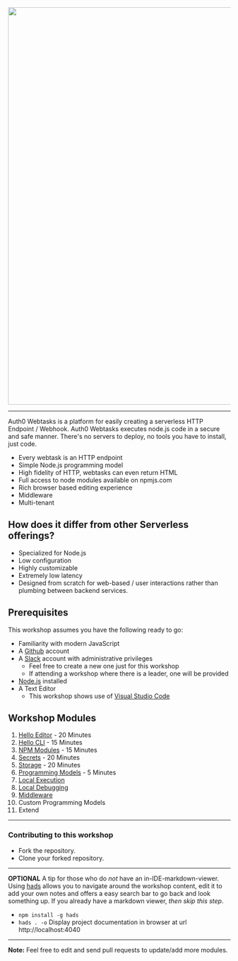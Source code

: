 <img src="images/webtasks.svg" width="900px" />

---

Auth0 Webtasks is a platform for easily creating a serverless HTTP Endpoint / Webhook. Auth0 Webtasks executes node.js code in a secure and safe manner. There's no servers to deploy, no tools you have to install, just code. 

* Every webtask is an HTTP endpoint
* Simple Node.js programming model
* High fidelity of HTTP, webtasks can even return HTML
* Full access to node modules available on npmjs.com
* Rich browser based editing experience
* Middleware 
* Multi-tenant


## How does it differ from other Serverless offerings?

* Specialized for Node.js
* Low configuration
* Highly customizable
* Extremely low latency
* Designed from scratch for web-based / user interactions rather than plumbing between backend services.
 
## Prerequisites

This workshop assumes you have the following ready to go:

- Familiarity with modern JavaScript 
- A [Github](https://github.com/) account
- A [Slack](https://slack.com/) account with administrative privileges
  - Feel free to create a new one just for this workshop 
  - If attending a workshop where there is a leader, one will be provided
- [Node.js](https://nodejs.org/en/) installed
- A Text Editor
  - This workshop shows use of [Visual Studio Code](https://code.visualstudio.com/)

## Workshop Modules

1. [Hello Editor](modules/hello-editor.md) - 20 Minutes
1. [Hello CLI](modules/hello-cli.md) - 15 Minutes
1. [NPM Modules](modules/npm-modules.md) - 15 Minutes
1. [Secrets](modules/secrets.md) - 20 Minutes
1. [Storage](modules/storage.md) - 20 Minutes
1. [Programming Models](modules/programming-models.md) - 5 Minutes
1. [Local Execution](modules/local-execution.md)
1. [Local Debugging](modules/local-debugging.md)
1. [Middleware](modules/middleware.md)
1. Custom Programming Models
1. Extend


----

### Contributing to this workshop

- Fork the repository.
- Clone your forked repository.

-----
__OPTIONAL__ A tip for those who do *not* have an in-IDE-markdown-viewer. 
Using [hads](https://github.com/sinedied/hads) allows you to navigate around the
workshop content, edit it to add your own notes and offers a easy search bar to
go back and look something up. If you already have a markdown viewer, *then skip
this step*.

- `npm install -g hads`
- `hads . -o` Display project documentation in browser at url http://localhost:4040

-----

**Note:** Feel free to edit and send pull requests to update/add more modules.